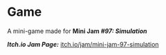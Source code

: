 # **Game**
A mini-game made for **Mini Jam *#97: Simulation***

***Itch.io Jam Page:*** [itch.io/jam/mini-jam-97-simulation](https://itch.io/jam/mini-jam-97-simulation)
